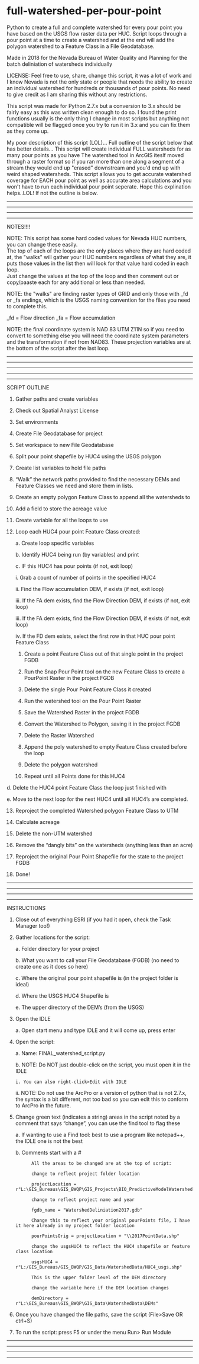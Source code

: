 # full-watershed-per-pour-point
Python to create a full and complete watershed for every pour point you have based on the USGS flow raster data per HUC. 
Script loops through a pour point at a time to create a watershed and at the end will add the polygon watershed to a 
Feature Class in a File Geodatabase.

Made in 2018 for the Nevada Bureau of Water Quality and Planning for the batch deliniation of watersheds individually

LICENSE:  Feel free to use, share, change this script, it was a lot of work and I know Nevada is not the only 
state or people that needs the ability to create an individual watershed for hundreds or thousands of pour points. 
No need to give credit as I am sharing this without any restrictions.

This script was made for Python 2.7.x but a conversion to 3.x should be fairly easy as this was written clean enough to do so. 
I found the print functions usually is the only thing I change in most scripts but anything not compatible will be 
flagged once you try to run it in 3.x and you can fix them as they come up.

My poor description of this script (LOL)...  Full outline of the script below that has better details...
This script will create individual FULL watersheds for as many pour points as you have The watershed tool in
ArcGIS iteslf moved through a raster format so if you ran more than one along a segment of a stream they would end up 
"erased" downstream and you'd end up with weird shaped watersheds. This script allows you to get accurate watershed 
coverage for EACH pour point as well as accurate area calculations and you won't have to run each individual pour 
point seperate. Hope this explination helps..LOL! If not the outline is below.


---------------------------------------------------------------------------------------------------------------------------
---------------------------------------------------------------------------------------------------------------------------
---------------------------------------------------------------------------------------------------------------------------
---------------------------------------------------------------------------------------------------------------------------

NOTES!!!!

NOTE: This script has some hard coded values for Nevada HUC numbers, you can change these easily.  
The top of each of the loops are the only places where they are hard coded at, the "walks" will gather your 
HUC numbers regardless of what they are, it puts those values in the list then will look for that value hard coded in each loop.  
Just change the values at the top of the loop and then comment out or copy/paaste each for any additional or less than needed.

NOTE: the "walks" are finding raster types of GRID and only those with _fd or _fa endings, which is the 
USGS naming convention for the files you need to complete this.

  _fd = Flow direction
  _fa = Flow accumulation

NOTE: the final coordinate system is NAD 83 UTM Z11N so if you need to convert to something else you will need the 
coordinate system parameters and the transformation if not from NAD83. These projection variables are at the bottom 
of the script after the last loop.

---------------------------------------------------------------------------------------------------------------------------
---------------------------------------------------------------------------------------------------------------------------
---------------------------------------------------------------------------------------------------------------------------
---------------------------------------------------------------------------------------------------------------------------
---------------------------------------------------------------------------------------------------------------------------

 SCRIPT OUTLINE
 
1. Gather paths and create variables

2. Check out Spatial Analyst License

3. Set environments

4. Create File Geodatabase for project

5. Set workspace to new File Geodatabase

6. Split pour point shapefile by HUC4 using the USGS polygon

7. Create list variables to hold file paths

8. “Walk” the network paths provided to find the necessary DEMs and Feature Classes we need and store them in lists.

9. Create an empty polygon Feature Class to append all the watersheds to

10. Add a field to store the acreage value

11. Create variable for all the loops to use

12. Loop each HUC4 pour point Feature Class created:

    a. Create loop specific variables
  
    b. Identify HUC4 being run (by variables) and print
  
    c. IF this HUC4 has pour points (if not, exit loop)
  
      i. Grab a count of number of points in the specified HUC4
   
      ii. Find the Flow accumulation DEM, if exists (if not, exit loop)
   
      iii. If the FA dem exists, find the Flow Direction DEM, if exists (if not, exit loop)
   
      iii. If the FA dem exists, find the Flow Direction DEM, if exists (if not, exit loop)

      iv. If the FD dem exists, select the first row in that HUC pour point Feature Class
   
    1. Create a point Feature Class out of that single point in the project FGDB
    
    2. Run the Snap Pour Point tool on the new Feature Class to create a PourPoint Raster in the project FGDB
    
    3. Delete the single Pour Point Feature Class it created
    
    4. Run the watershed tool on the Pour Point Raster
    
    5. Save the Watershed Raster in the project FGDB
    
    6. Convert the Watershed to Polygon, saving it in the project FGDB
    
    7. Delete the Raster Watershed
    
    8. Append the poly watershed to empty Feature Class created before the loop
    
    9. Delete the polygon watershed
    
    10. Repeat until all Points done for this HUC4
    
   d. Delete the HUC4 point Feature Class the loop just finished with
   
   e. Move to the next loop for the next HUC4 until all HUC4’s are completed.
   
13. Reproject the completed Watershed polygon Feature Class to UTM

14. Calculate acreage

15. Delete the non-UTM watershed

16. Remove the “dangly bits” on the watersheds (anything less than an acre)

17. Reproject the original Pour Point Shapefile for the state to the project FGDB

18. Done!

---------------------------------------------------------------------------------------------------------------------------
---------------------------------------------------------------------------------------------------------------------------
---------------------------------------------------------------------------------------------------------------------------
---------------------------------------------------------------------------------------------------------------------------


 INSTRUCTIONS
 
1. Close out of everything ESRI (if you had it open, check the Task Manager too!)

2. Gather locations for the script:

	a. Folder directory for your project
  
	b. What you want to call your File Geodatabase (FGDB) (no need to create one as it does so here)
  
	c. Where the original pour point shapefile is (in the project folder is ideal)
  
	d. Where the USGS HUC4 Shapefile is
  
	e. The upper directory of the DEM’s (from the USGS)
  
3. Open the IDLE

	a. Open start menu and type IDLE and it will come up, press enter
  
 4. Open the script:
 
	a. Name: FINAL_watershed_script.py
  
	b. NOTE: Do NOT just double-click on the script, you must open it in the IDLE
  
		i. You can also right-click>Edit with IDLE
    
    ii. NOTE: Do not use the ArcPro or a version of python that is not 2.7.x, the syntax is a bit different, not too bad so you can edit this to conform to ArcPro in the future.

5. Change green text (indicates a string) areas in the script noted by a comment that says “change”, you can use the find tool to flag these

    a. If wanting to use a Find tool: best to use a program like notepad++, the IDLE one is not the best
    
	b. Comments start with a #
  
			 All the areas to be changed are at the top of script:
       
			 change to reflect project folder location
       
			 projectLocation = r"L:\GIS_Bureaus\GIS_BWQP\GIS_Projects\BIO_PredictiveModelWatershed\2017"
       
			 change to reflect project name and year
       
			 fgdb_name = "WatershedDeliniation2017.gdb"
       
			 Change this to reflect your original pourPoints file, I have it here already in my project folder location
       
			 pourPointsOrig = projectLocation + "\\2017PointData.shp"
       
			 change the usgsHUC4 to reflect the HUC4 shapefile or feature class location
       
			 usgsHUC4 = r"L:/GIS_Bureaus/GIS_BWQP/GIS_Data/WatershedData/HUC4_usgs.shp"
       
			 This is the upper folder level of the DEM directory
       
			 change the variable here if the DEM location changes
       
			 demDirectory = r"L:\GIS_Bureaus\GIS_BWQP\GIS_Data\WatershedData\DEMs"
       
6. Once you have changed the file paths, save the script (File>Save OR ctrl+S)

7. To run the script: press F5 or under the menu Run> Run Module

---------------------------------------------------------------------------------------------------------------------------
---------------------------------------------------------------------------------------------------------------------------
---------------------------------------------------------------------------------------------------------------------------
---------------------------------------------------------------------------------------------------------------------------
